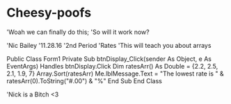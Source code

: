 # Cheesy-poofs
'Woah we can finally do this;
'So will it work now?


'Nic Bailey
'11.28.16
'2nd Period 
'Rates
'This will teach you about arrays

Public Class Form1
    Private Sub btnDisplay_Click(sender As Object, e As EventArgs) Handles btnDisplay.Click
        Dim ratesArr() As Double = {2.2, 2.5, 2.1, 1.9, 7}
        Array.Sort(ratesArr)
        Me.lblMessage.Text = "The lowest rate is " & ratesArr(0).ToString("#.00") & "%"
    End Sub
End Class

'Nick is a Bitch <3
